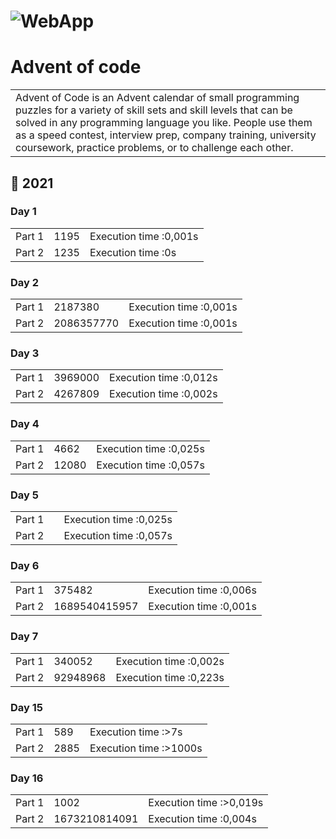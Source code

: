 # ![WebApp](http://upload.groupe-pixeo.com/x/chrome_DajfvO5lxo.png)
# Advent of code
<table>
<tr>
<td>
 Advent of Code is an Advent calendar of small programming puzzles for a variety of skill sets and skill levels that can be solved in any programming language you like. People use them as a speed contest, interview prep, company training, university coursework, practice problems, or to challenge each other.
</td>
</tr>
</table>

## 💬 2021

### Day 1
<table>
<tr><td> Part 1</td>
<td>1195</td><td> Execution time :0,001s</td></tr>
<tr><td> Part 2</td>
<td>1235</td><td> Execution time :0s</td></tr>
</table>

### Day 2
<table>
<tr><td> Part 1</td>
<td>2187380</td><td> Execution time :0,001s</td></tr>
<tr><td> Part 2</td>
<td>2086357770</td><td> Execution time :0,001s</td></tr>
</table>

### Day 3
<table>
<tr><td> Part 1</td>
<td>3969000</td><td> Execution time :0,012s</td></tr>
<tr><td> Part 2</td>
<td>4267809</td><td> Execution time :0,002s</td></tr>
</table>

### Day 4
<table>
<tr><td> Part 1</td>
<td>4662</td><td> Execution time :0,025s</td></tr>
<tr><td> Part 2</td>
<td>12080</td><td> Execution time :0,057s</td></tr>
</table>

### Day 5
<table>
<tr><td> Part 1</td>
<td></td><td> Execution time :0,025s</td></tr>
<tr><td> Part 2</td>
<td></td><td> Execution time :0,057s</td></tr>
</table>

### Day 6
<table>
<tr><td> Part 1</td>
<td>375482</td><td> Execution time :0,006s</td></tr>
<tr><td> Part 2</td>
<td>1689540415957</td><td> Execution time :0,001s</td></tr>
</table>

### Day 7
<table>
<tr><td> Part 1</td>
<td>340052</td><td> Execution time :0,002s</td></tr>
<tr><td> Part 2</td>
<td>92948968</td><td> Execution time :0,223s</td></tr>
</table>

### Day 15
<table>
<tr><td> Part 1</td>
<td>589</td><td> Execution time :>7s</td></tr>
<tr><td> Part 2</td>
<td>2885</td><td> Execution time :>1000s</td></tr>
</table>

### Day 16
<table>
<tr><td> Part 1</td>
<td>1002</td><td> Execution time :>0,019s</td></tr>
<tr><td> Part 2</td>
<td>1673210814091</td><td> Execution time :0,004s</td></tr>
</table>